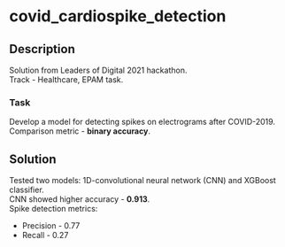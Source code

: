 # covid_cardiospike_detection

## Description
Solution from Leaders of Digital 2021 hackathon.  
Track - Healthcare, EPAM task.

### Task
Develop a model for detecting spikes on electrograms after COVID-2019.  
Comparison metric - **binary accuracy**.

## Solution
Tested two models: 1D-convolutional neural network (CNN) and XGBoost classifier.  
CNN showed higher accuracy - **0.913**.  
Spike detection metrics:
- Precision - 0.77  
- Recall - 0.27